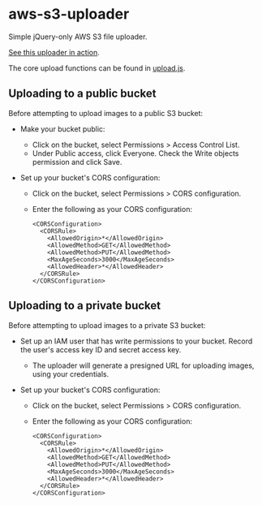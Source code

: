 # aws-s3-uploader
Simple jQuery-only AWS S3 file uploader.

[See this uploader in action](https://lahuang4.github.io/aws-s3-uploader/).

The core upload functions can be found in [upload.js](https://github.com/lahuang4/aws-s3-uploader/blob/master/upload.js).

## Uploading to a public bucket

Before attempting to upload images to a public S3 bucket:

* Make your bucket public:
  * Click on the bucket, select Permissions > Access Control List.
  * Under Public access, click Everyone. Check the Write objects permission and click Save.

* Set up your bucket's CORS configuration:
  * Click on the bucket, select Permissions > CORS configuration.
  * Enter the following as your CORS configuration:

    ```
    <CORSConfiguration>
      <CORSRule>
        <AllowedOrigin>*</AllowedOrigin>
        <AllowedMethod>GET</AllowedMethod>
        <AllowedMethod>PUT</AllowedMethod>
        <MaxAgeSeconds>3000</MaxAgeSeconds>
        <AllowedHeader>*</AllowedHeader>
      </CORSRule>
    </CORSConfiguration>
    ```

## Uploading to a private bucket

Before attempting to upload images to a private S3 bucket:

* Set up an IAM user that has write permissions to your bucket. Record the user's access key ID and secret access key.
  * The uploader will generate a presigned URL for uploading images, using your credentials.

* Set up your bucket's CORS configuration:
  * Click on the bucket, select Permissions > CORS configuration.
  * Enter the following as your CORS configuration:

    ```
    <CORSConfiguration>
      <CORSRule>
        <AllowedOrigin>*</AllowedOrigin>
        <AllowedMethod>GET</AllowedMethod>
        <AllowedMethod>PUT</AllowedMethod>
        <MaxAgeSeconds>3000</MaxAgeSeconds>
        <AllowedHeader>*</AllowedHeader>
      </CORSRule>
    </CORSConfiguration>
    ```

